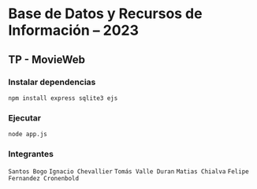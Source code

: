 # Base de Datos y Recursos de Información – 2023
## TP - MovieWeb

### Instalar dependencias
`npm install express sqlite3 ejs`

### Ejecutar
`node app.js`

### Integrantes 
`Santos Bogo`
`Ignacio Chevallier`
`Tomás Valle Duran`
`Matias Chialva`
`Felipe Fernandez Cronenbold`

